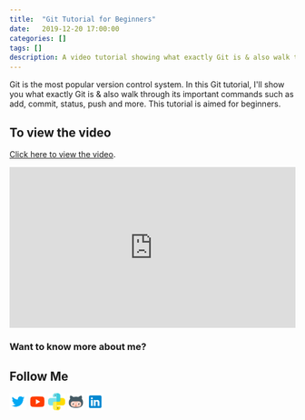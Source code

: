 ```yaml
---
title:  "Git Tutorial for Beginners"
date:   2019-12-20 17:00:00
categories: []
tags: []
description: A video tutorial showing what exactly Git is & also walk through its important commands such as add, commit, status, push and more. This tutorial is aimed for beginners.
---
```


Git is the most popular version control system. In this Git tutorial, I'll show you what exactly Git is & also walk through its important commands such as add, commit, status, push and more. This tutorial is aimed for beginners.

## To view the video

<p> <a href="https://www.youtube.com/watch?v=S1KhPB7xS94">Click here to view the video</a>.</p>

<div style="position: relative; padding-bottom: 56.25%; height: 0; overflow: hidden;">
  <iframe src="https://www.youtube.com/embed/S1KhPB7xS94" style="position: absolute; top: 0; left: 0; width: 100%; height: 100%; border:0;" allowfullscreen title="YouTube Video"></iframe>
</div>

### Want to know more about me?
## Follow Me
<a href="https://twitter.com/_bhaveshbhatt" target="_blank"><img class="ai-subscribed-social-icon" src="/assets/images/tw.png" width="30"></a>
<a href="https://www.youtube.com/bhaveshbhatt8791/" target="_blank"><img class="ai-subscribed-social-icon" src="/assets/images/ytb.png" width="30"></a>
<a href="https://www.youtube.com/PythonTricks/" target="_blank"><img class="ai-subscribed-social-icon" src="/assets/images/python_logo.png" width="30"></a>
<a href="https://github.com/bhattbhavesh91" target="_blank"><img class="ai-subscribed-social-icon" src="/assets/images/gthb.png" width="30"></a>
<a href="https://www.linkedin.com/in/bhattbhavesh91/" target="_blank"><img class="ai-subscribed-social-icon" src="/assets/images/lnkdn.png" width="30"></a>
